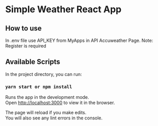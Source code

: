 # Simple Weather React App

## How to use
In .env file use API_KEY from MyApps in API Accuweather Page. Note: Register is required

## Available Scripts

In the project directory, you can run:

### `yarn start or npm install`

Runs the app in the development mode.\
Open [http://localhost:3000](http://localhost:3000) to view it in the browser.

The page will reload if you make edits.\
You will also see any lint errors in the console.
